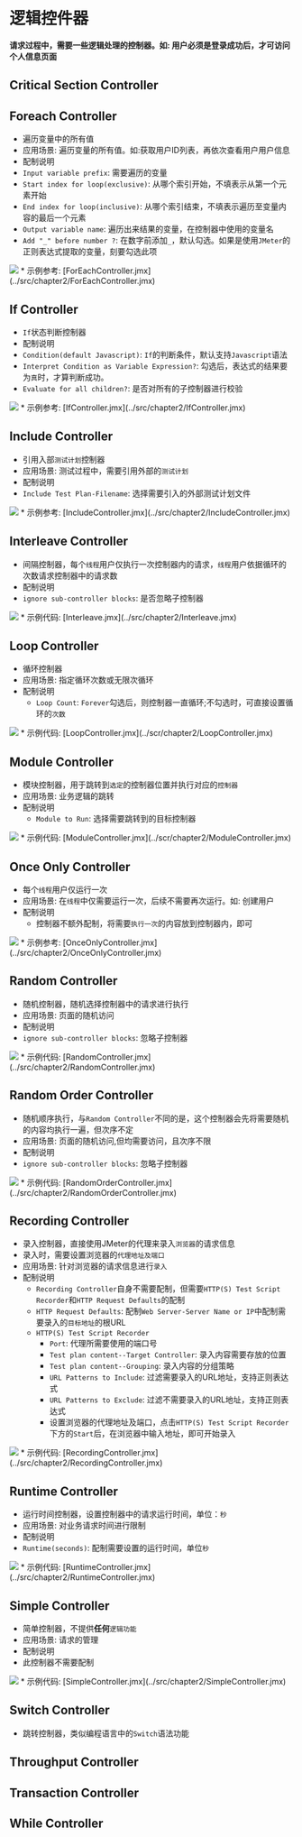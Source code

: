 # 逻辑控件器

**请求过程中，需要一些逻辑处理的控制器。如: 用户必须是登录成功后，才可访问个人信息页面**

## Critical Section Controller

## Foreach Controller
* 遍历变量中的所有值
* 应用场景: 遍历变量的所有值。如:获取用户ID列表，再依次查看用户用户信息
* 配制说明
 * `Input variable prefix`: 需要遍历的变量
 * `Start index for loop(exclusive)`: 从哪个索引开始，不填表示从第一个元素开始
 * `End index for loop(inclusive)`: 从哪个索引结束，不填表示遍历至变量内容的最后一个元素
 * `Output variable name`: 遍历出来结果的变量，在控制器中使用的变量名
 * `Add "_" before number ?`: 在数字前添加`_`，默认勾选。如果是使用`JMeter`的正则表达式提取的变量，刻要勾选此项
<img src='../img/ForeachController.png'>
* 示例参考: [ForEachController.jmx](../src/chapter2/ForEachController.jmx)

## If Controller
* `If`状态判断控制器
* 配制说明
 * `Condition(default Javascript)`: `If`的判断条件，默认支持`Javascript`语法
 * `Interpret Condition as Variable Expression?`: 勾选后，表达式的结果要为`真`时，才算判断成功。
 * `Evaluate for all children?`: 是否对所有的子控制器进行校验
<img src='../img/IfController.png'>
* 示例参考:  [IfController.jmx](../src/chapter2/IfController.jmx)

## Include Controller
* 引用入部`测试计划`控制器
* 应用场景: 测试过程中，需要引用外部的`测试计划`
* 配制说明
 * `Include Test Plan-Filename`: 选择需要引入的外部测试计划文件
<img src='../img/IncludeController.png'>
* 示例参考: [IncludeController.jmx](../src/chapter2/IncludeController.jmx)

## Interleave Controller
* 间隔控制器，每个`线程`用户仅执行一次控制器内的请求，`线程`用户依据循环的次数请求控制器中的请求数
* 配制说明
 * `ignore sub-controller blocks`: 是否忽略子控制器
 <img src='../img/InterleaveController.png' >
* 示例代码: [Interleave.jmx](../src/chapter2/Interleave.jmx)

## Loop Controller
* 循环控制器
* 应用场景: 指定循环次数或无限次循环
* 配制说明
  * `Loop Count`: `Forever`勾选后，则控制器一直循环;不勾选时，可直接设置循环的`次数`
<img src='../img/LoopController.png' >
* 示例代码: [LoopController.jmx](../scr/chapter2/LoopController.jmx)

## Module Controller
* 模块控制器，用于跳转到`选定`的控制器位置并执行对应的`控制器`
* 应用场景: 业务逻辑的跳转
* 配制说明
  * `Module to Run`: 选择需要跳转到的目标控制器
<img src='../img/ModuleController.png'>
* 示例代码: [ModuleController.jmx](../scr/chapter2/ModuleController.jmx)

## Once Only Controller
* 每个`线程`用户仅运行一次
* 应用场景: 在`线程`中仅需要运行一次，后续不需要再次运行。如: 创建用户
* 配制说明
  * 控制器不额外配制，将需要`执行一次`的内容放到控制器内，即可
<img src='../img/OnceOnlyController.png'>
* 示例参考: [OnceOnlyController.jmx](../src/chapter2/OnceOnlyController.jmx)

## Random Controller
* 随机控制器，随机选择控制器中的请求进行执行
* 应用场景: 页面的随机访问
* 配制说明
 * `ignore sub-controller blocks`: 忽略子控制器
<img src='../img/RandomController.png'>
* 示例代码: [RandomController.jmx](../src/chapter2/RandomController.jmx)

## Random Order Controller
* 随机顺序执行，与`Random Controller`不同的是，这个控制器会先将需要随机的内容均执行一遍，但次序不定
* 应用场景: 页面的随机访问,但均需要访问，且次序不限
* 配制说明
 * `ignore sub-controller blocks`: 忽略子控制器
<img src='../img/RandomOrderController.png'>
* 示例代码: [RandomOrderController.jmx](../src/chapter2/RandomOrderController.jmx)

## Recording Controller
* 录入控制器，直接使用JMeter的代理来录入`浏览器`的请求信息
 * 录入时，需要设置浏览器的`代理地址及端口`
* 应用场景: 针对浏览器的请求信息进行`录入`
* 配制说明
  * `Recording Controller`自身不需要配制，但需要`HTTP(S) Test Script Recorder`和`HTTP Request Defaults`的配制
  * `HTTP Request Defaults`: 配制`Web Server-Server Name or IP`中配制需要录入的`目标地址`的根URL
  * `HTTP(S) Test Script Recorder`
    * `Port`: 代理所需要使用的端口号
    * `Test plan content--Target Controller`: 录入内容需要存放的位置
    * `Test plan content--Grouping`: 录入内容的分组策略
    * `URL Patterns to Include`: 过滤需要录入的URL地址，支持正则表达式
    * `URL Patterns to Exclude`: 过滤不需要录入的URL地址，支持正则表达式
    * 设置浏览器的代理地址及端口，点击`HTTP(S) Test Script Recorder`下方的`Start`后，在浏览器中输入地址，即可开始录入    
<img src='../img/RecordingController.png' >
* 示例代码: [RecordingController.jmx](../src/chapter2/RecordingController.jmx)

## Runtime Controller
* 运行时间控制器，设置控制器中的请求运行时间，单位：`秒`
* 应用场景: 对业务请求时间进行限制
* 配制说明
 * `Runtime(seconds)`: 配制需要设置的运行时间，单位`秒`
<img src='../img/RuntimeController.png' >
* 示例代码: [RuntimeController.jmx](../src/chapter2/RuntimeController.jmx)

## Simple Controller
* 简单控制器，不提供**任何**`逻辑功能`
* 应用场景: 请求的管理
* 配制说明
 * 此控制器不需要配制
<img src='../img/SimpleController.png'>
* 示例代码: [SimpleController.jmx](../src/chapter2/SimpleController.jmx)

## Switch Controller
* 跳转控制器，类似编程语言中的`Switch`语法功能

## Throughput Controller
## Transaction Controller
## While Controller
